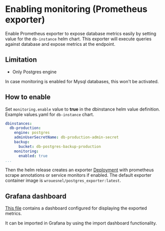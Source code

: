 # Enabling monitoring (Prometheus exporter)

Enable Prometheus exporter to expose database metrics easily by setting value for the `db-instance` helm chart. This exporter will execute queries against database and expose metrics at the endpoint.

## Limitation
* Only Postgres engine

In case monitoring is enabled for Mysql databases, this won't be activated.

## How to enable

Set `monitoring.enable` value to **true** in the dbinstance helm value definition.
Example values.yaml for `db-instance` chart.
```YAML
dbinstances:
  db-production:
    engine: postgres
    adminUserSecretName: db-production-admin-secret
    backup:
      bucket: db-postgres-backup-production
    monitoring:
      enabled: true
...
```

Then the helm release creates an exporter [Deployment](../charts/db-instances/templates/postgres_exporter.yaml) with prometheus scrape annotations or service monitors if enabled.
The default exporter container image is `wrouesnel/postgres_exporter:latest`.

## Grafana dashboard

[This file](./dashboard.json) contains a dashboard configured for displaying the exported metrics.

It can be imported in Grafana by using the import dashboard functionality.